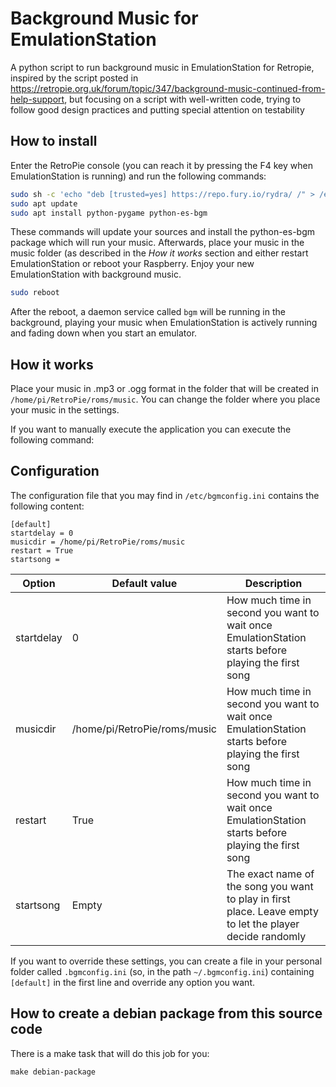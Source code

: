 # Background Music for EmulationStation
A python script to run background music in EmulationStation for Retropie, inspired by the script posted in https://retropie.org.uk/forum/topic/347/background-music-continued-from-help-support, but focusing on a script with well-written code, trying to follow good design practices and putting special attention on testability

## How to install

Enter the RetroPie console (you can reach it by pressing the F4 key when EmulationStation is running) and run the following commands:

```bash
sudo sh -c 'echo "deb [trusted=yes] https://repo.fury.io/rydra/ /" > /etc/apt/sources.list.d/es-bgm.list'
sudo apt update
sudo apt install python-pygame python-es-bgm
```

These commands will update your sources and install the python-es-bgm package which will run your music. Afterwards, place your music in the music folder (as described in the _How it works_ section and either restart EmulationStation or reboot your Raspberry. Enjoy your new EmulationStation with background music.

```bash
sudo reboot
```

After the reboot, a daemon service called `bgm` will be running in the background, playing your music when EmulationStation is actively running and fading down when you start an emulator.

## How it works

Place your music in .mp3 or .ogg format in the folder that will be created in `/home/pi/RetroPie/roms/music`. You can change the folder where you place your music in the settings.

If you want to manually execute the application you can execute the following command:

## Configuration

The configuration file that you may find in `/etc/bgmconfig.ini` contains the following content:

```
[default]
startdelay = 0
musicdir = /home/pi/RetroPie/roms/music
restart = True
startsong =
```

| Option     | Default value                | Description  
| ---------- | ---------------------------- | -------------
| startdelay | 0                            | How much time in second you want to wait once EmulationStation starts before playing the first song
| musicdir   | /home/pi/RetroPie/roms/music | How much time in second you want to wait once EmulationStation starts before playing the first song
| restart    | True                         | How much time in second you want to wait once EmulationStation starts before playing the first song
| startsong  | Empty                        | The exact name of the song you want to play in first place. Leave empty to let the player decide randomly

If you want to override these settings, you can create a file in your personal folder called `.bgmconfig.ini` (so, in the path `~/.bgmconfig.ini`) containing `[default]` in the first line and override any option you want.

## How to create a debian package from this source code

There is a make task that will do this job for you:

```
make debian-package
```

